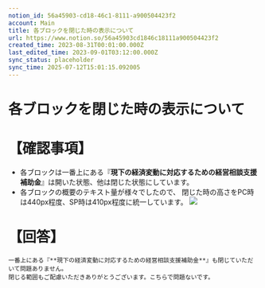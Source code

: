 ```yaml
---
notion_id: 56a45903-cd18-46c1-8111-a900504423f2
account: Main
title: 各ブロックを閉じた時の表示について
url: https://www.notion.so/56a45903cd1846c18111a900504423f2
created_time: 2023-08-31T00:01:00.000Z
last_edited_time: 2023-09-01T03:12:00.000Z
sync_status: placeholder
sync_time: 2025-07-12T15:01:15.092005
---
```

# 各ブロックを閉じた時の表示について

# 【確認事項】
- 各ブロックは一番上にある『**現下の経済変動に対応するための経営相談支援補助金**』は開いた状態、他は閉じた状態にしています。
- 各ブロックの概要のテキスト量が様々でしたので、
閉じた時の高さをPC時は440px程度、SP時は410px程度に統一しています。
![](https://prod-files-secure.s3.us-west-2.amazonaws.com/736adce6-a3a4-4a64-9f74-d9aa055c96d2/5e03b373-9d63-4318-8283-a92fcebdeb34/Untitled.png?X-Amz-Algorithm=AWS4-HMAC-SHA256&X-Amz-Content-Sha256=UNSIGNED-PAYLOAD&X-Amz-Credential=ASIAZI2LB466UJGNQ2X5%2F20250719%2Fus-west-2%2Fs3%2Faws4_request&X-Amz-Date=20250719T052315Z&X-Amz-Expires=3600&X-Amz-Security-Token=IQoJb3JpZ2luX2VjEIT%2F%2F%2F%2F%2F%2F%2F%2F%2F%2FwEaCXVzLXdlc3QtMiJIMEYCIQCqy6CyjklICdS9a8M0GYRocbbhZ9N%2BrUAObpyhPIvPMgIhAPJ%2BsDHTWMwEyeOPrRaFE1x9s8R%2FVqfT16ITxTUyzmc5KogECJ3%2F%2F%2F%2F%2F%2F%2F%2F%2F%2FwEQABoMNjM3NDIzMTgzODA1Igzc0g8R4RfaeExPqbQq3AOw0H76gqoBqESGSKZMg09OITCHavvFor4y5T7Hx%2FHQdTPCGMGRhu5CXugiPeuzA8MhPU3y2MEczDIqr4nnW8T3NuNc%2BlXTxPiar6ixYyL%2BEzZnrlRhuPr1ddHlJxEGn5vFfZkrPkEwkli5bIqsWLKN1AyFBCyt0mEfYKwGYE9X622dIuH%2BQzqvs9JTUgoceEDDvHXZYDlsWCpj%2FITv1Z%2BS9aJDe%2BVl5EY3mwECQXQ9yt5R2fz0xU2zJDy1nGbCdiBY9FaTq9PXv4pkt%2Byttrt7g0gw%2B8MCz2LW09KY5V%2FpjcoP2g2mTMHZjcVH%2BjM9rkZmoT5iA7SHV6P9YmzbuUrsvtb8JKDhxXArG34YR8AHSfoxDv45SEHUGMK7RCLPHqm9yobF5UWUxWObVVKOJdw8cW8MLmZX8%2FCG1EKgpax2thODHqT5Rob5uXrLW%2BoJKSB07qL7ZA30RVeu0LWf4veuZBkfAyjnm1EKDjRKcw%2F5wzM9J1fWbDcy9b%2FHICzkwdNRbqz9gAKIUrzC023aHkedwFv30n6Fa4c0TqlfsQ9lAgI3MNTRhtZho%2BXMVhXFEb%2FIKXYc06YP1YGcCFBW%2FwTYpU%2FYsOtXQTqc6HSPVbG3gqO05aOa8Vew4HuoFjCWquzDBjqkAXrly1vGicygjM83VWFl8UBD0yMJAjacltUqxKeKvKzNMlURdRD6PHu4emhe%2FG5jNsX7UA5xpISqYNWf0EqSMdiP1VKjZJVSjDv%2FRryxgwBFcIpzvrD73dvN8JnIla2Jpe1p0MxQbCRxb6K%2BGBYgdxwj7iv%2B9ZAvyb9uLmtlToKwJhKgEQrLuSLcoA0Oy%2FgoyjJSpNgOYyyLZ6VWdJTLmUOcb3Hi&X-Amz-Signature=395a78da127c3e44c625f9fc806828901c5e8f3c9a649212654a66d695315f80&X-Amz-SignedHeaders=host&x-amz-checksum-mode=ENABLED&x-id=GetObject)
# 【回答】
```plain text
一番上にある『**現下の経済変動に対応するための経営相談支援補助金**』も閉じていただいて問題ありません。
閉じる範囲もご配慮いただきありがとうございます。こちらで問題ないです。
```